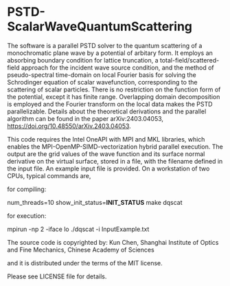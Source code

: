 # PSTD-ScalarWaveQuantumScattering
The software is a parallel PSTD solver to the quantum scattering of a monochromatic plane wave by a potential of arbitary form.  It employs an absorbing boundary condition for lattice truncation, a total-field/scattered-field approach for the incident wave source 
condition, and the method of pseudo-spectral time-domain on local Fourier basis for solving the Schrodinger equation of scalar wavefunction, corresponding to the scattering of scalar particles.  There is no restriction on the function form of the potential, except it has finite range.  Overlapping domain decomposition is employed and the Fourier transform on the local data makes the PSTD parallelizable.  Details about the theoretical derivations and the parallel algorithm can be found in the paper arXiv:2403.04053, https://doi.org/10.48550/arXiv.2403.04053.

This code requires the Intel OneAPI with MPI and MKL libraries, which enables the MPI-OpenMP-SIMD-vectorization hybrid parallel execution. The output are the grid values of the wave function and its surface normal derivative on the virtual surface, stored in a file, with the filename defined in the input file.  An example input file is provided.  On a workstation of two CPUs, typical commands are,

for compiling:

  num_threads=10 show_init_status=__INIT_STATUS__ make dqscat
  
for execution:

  mpirun -np 2 -iface lo ./dqscat -i InputExample.txt

The source code is copyrighted by: Kun Chen, Shanghai Institute of Optics and Fine Mechanics, Chinese Academy of Sciences

and it is distributed under the terms of the MIT license.

Please see LICENSE file for details.
